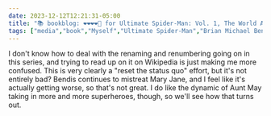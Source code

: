 ```yaml
---
date: 2023-12-12T12:21:31-05:00
title: "📚 bookblog: ❤️❤️❤️❤️🖤 for Ultimate Spider-Man: Vol. 1, The World According to Peter Parker, by Brian Michael Bendis and David Lafuente"
tags: ["media","book","Myself","Ultimate Spider-Man","Brian Michael Bendis and David Lafuente","Brian Michael Bendis","David Lafuente","comics"]
---
```


I don't know how to deal with the renaming and renumbering going on in this series, and trying to read up on it on Wikipedia is just making me more confused. This is very clearly a "reset the status quo" effort, but it's not entirely bad? Bendis continues to mistreat Mary Jane, and I feel like it's actually getting worse, so that's not great. I do like the dynamic of Aunt May taking in more and more superheroes, though, so we'll see how that turns out.